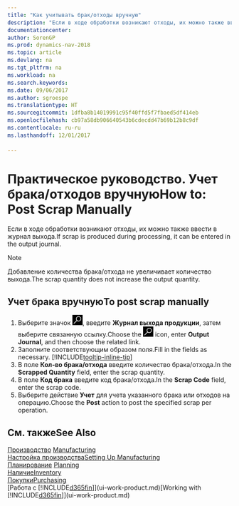 ```yaml
---
title: "Как учитывать брак/отходы вручную"
description: "Если в ходе обработки возникают отходы, их можно также ввести в журнал выхода. Обратите внимание, что добавление количества брака/отхода не увеличивает количество выхода."
documentationcenter: 
author: SorenGP
ms.prod: dynamics-nav-2018
ms.topic: article
ms.devlang: na
ms.tgt_pltfrm: na
ms.workload: na
ms.search.keywords: 
ms.date: 09/06/2017
ms.author: sgroespe
ms.translationtype: HT
ms.sourcegitcommit: 1dfba8b14019991c95f40ffd5f7fbaed5df414eb
ms.openlocfilehash: cb97a58db906640543b6cdecdd47b69b12b8c9df
ms.contentlocale: ru-ru
ms.lasthandoff: 12/01/2017

---
```

# <a name="how-to-post-scrap-manually"></a><span data-ttu-id="c71f9-104">Практическое руководство. Учет брака/отходов вручную</span><span class="sxs-lookup"><span data-stu-id="c71f9-104">How to: Post Scrap Manually</span></span>
<span data-ttu-id="c71f9-105">Если в ходе обработки возникают отходы, их можно также ввести в журнал выхода.</span><span class="sxs-lookup"><span data-stu-id="c71f9-105">If scrap is produced during processing, it can be entered in the output journal.</span></span> 

> [!NOTE]
> <span data-ttu-id="c71f9-106">Добавление количества брака/отхода не увеличивает количество выхода.</span><span class="sxs-lookup"><span data-stu-id="c71f9-106">The scrap quantity does not increase the output quantity.</span></span>  

## <a name="to-post-scrap-manually"></a><span data-ttu-id="c71f9-107">Учет брака вручную</span><span class="sxs-lookup"><span data-stu-id="c71f9-107">To post scrap manually</span></span>  
1. <span data-ttu-id="c71f9-108">Выберите значок ![Поиск страницы или отчета](media/ui-search/search_small.png "Значок поиска страницы или отчета"), введите **Журнал выхода продукции**, затем выберите связанную ссылку.</span><span class="sxs-lookup"><span data-stu-id="c71f9-108">Choose the ![Search for Page or Report](media/ui-search/search_small.png "Search for Page or Report icon") icon, enter **Output Journal**, and then choose the related link.</span></span>  
2. <span data-ttu-id="c71f9-109">Заполните соответствующим образом поля.</span><span class="sxs-lookup"><span data-stu-id="c71f9-109">Fill in the fields as necessary.</span></span> [!INCLUDE[tooltip-inline-tip](includes/tooltip-inline-tip_md.md)]  
3. <span data-ttu-id="c71f9-110">В поле **Кол-во брака/отхода** введите количество брака/отхода.</span><span class="sxs-lookup"><span data-stu-id="c71f9-110">In the **Scrapped Quantity** field, enter the scrap quantity.</span></span>  
4. <span data-ttu-id="c71f9-111">В поле **Код брака** введите код брака/отхода.</span><span class="sxs-lookup"><span data-stu-id="c71f9-111">In the **Scrap Code** field, enter the scrap code.</span></span>  
5. <span data-ttu-id="c71f9-112">Выберите действие **Учет** для учета указанного брака или отходов на операцию.</span><span class="sxs-lookup"><span data-stu-id="c71f9-112">Choose the **Post** action to post the specified scrap per operation.</span></span>  

## <a name="see-also"></a><span data-ttu-id="c71f9-113">См. также</span><span class="sxs-lookup"><span data-stu-id="c71f9-113">See Also</span></span>  
<span data-ttu-id="c71f9-114">[Производство](production-manage-manufacturing.md)  </span><span class="sxs-lookup"><span data-stu-id="c71f9-114">[Manufacturing](production-manage-manufacturing.md)  </span></span>  
[<span data-ttu-id="c71f9-115">Настройка производства</span><span class="sxs-lookup"><span data-stu-id="c71f9-115">Setting Up Manufacturing</span></span>](production-configure-production-processes.md)  
<span data-ttu-id="c71f9-116">[Планирование](production-planning.md)    </span><span class="sxs-lookup"><span data-stu-id="c71f9-116">[Planning](production-planning.md)    </span></span>  
[<span data-ttu-id="c71f9-117">Наличие</span><span class="sxs-lookup"><span data-stu-id="c71f9-117">Inventory</span></span>](inventory-manage-inventory.md)  
[<span data-ttu-id="c71f9-118">Покупки</span><span class="sxs-lookup"><span data-stu-id="c71f9-118">Purchasing</span></span>](purchasing-manage-purchasing.md)  
<span data-ttu-id="c71f9-119">[Работа с [!INCLUDE[d365fin](includes/d365fin_md.md)]](ui-work-product.md)</span><span class="sxs-lookup"><span data-stu-id="c71f9-119">[Working with [!INCLUDE[d365fin](includes/d365fin_md.md)]](ui-work-product.md)</span></span>

